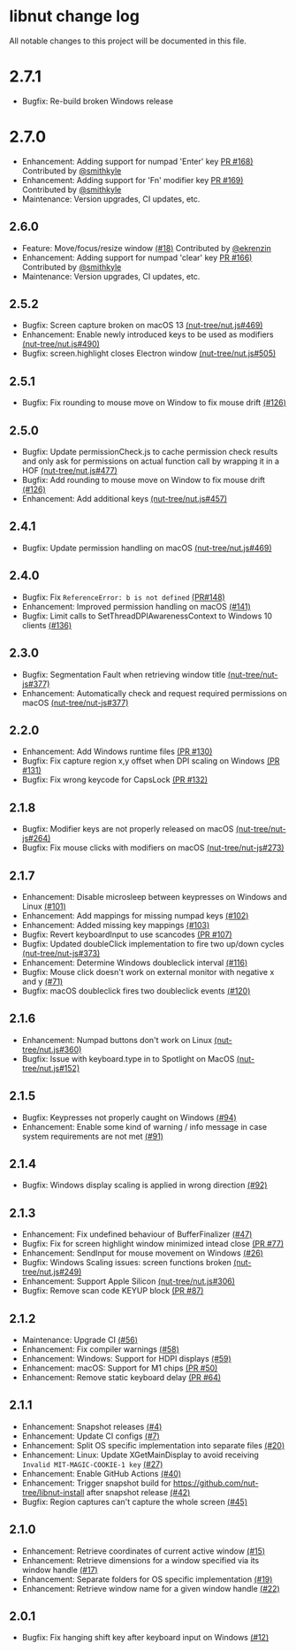 # libnut change log

All notable changes to this project will be documented in this file.

# 2.7.1

- Bugfix: Re-build broken Windows release

# 2.7.0

- Enhancement: Adding support for numpad 'Enter' key [PR #168)](https://github.com/nut-tree/libnut-core/pull/168) Contributed by [@smithkyle](https://github.com/smithkyle)
- Enhancement: Adding support for 'Fn' modifier key [PR #169)](https://github.com/nut-tree/libnut-core/pull/169) Contributed by [@smithkyle](https://github.com/smithkyle)
- Maintenance: Version upgrades, CI updates, etc.

## 2.6.0

- Feature: Move/focus/resize window [(#18)](https://github.com/nut-tree/libnut-core/issues/18) Contributed by [@ekrenzin](https://github.com/ekrenzin)
- Enhancement: Adding support for numpad 'clear' key [PR #166)](https://github.com/nut-tree/libnut-core/pull/166) Contributed by [@smithkyle](https://github.com/smithkyle)
- Maintenance: Version upgrades, CI updates, etc.

## 2.5.2

- Bugfix: Screen capture broken on macOS 13 [(nut-tree/nut.js#469)](https://github.com/nut-tree/nut.js/issues/469)
- Enhancement: Enable newly introduced keys to be used as modifiers [(nut-tree/nut.js#490)](https://github.com/nut-tree/nut.js/issues/490)
- Bugfix: screen.highlight closes Electron window [(nut-tree/nut.js#505)](https://github.com/nut-tree/nut.js/issues/505)

## 2.5.1
- Bugfix: Fix rounding to mouse move on Window to fix mouse drift [(#126)](https://github.com/nut-tree/libnut-core/issues/126)

## 2.5.0
- Bugfix: Update permissionCheck.js to cache permission check results and only ask for permissions on actual function call by wrapping it in a HOF [(nut-tree/nut.js#477)](https://github.com/nut-tree/nut.js/issues/477)
- Bugfix: Add rounding to mouse move on Window to fix mouse drift [(#126)](https://github.com/nut-tree/libnut-core/issues/126)
- Enhancement: Add additional keys [(nut-tree/nut.js#457)](https://github.com/nut-tree/nut.js/issues/457)

## 2.4.1

- Bugfix: Update permission handling on macOS [(nut-tree/nut.js#469)](https://github.com/nut-tree/nut.js/issues/469)

## 2.4.0

- Bugfix: Fix `ReferenceError: b is not defined` [(PR#148)](https://github.com/nut-tree/libnut/pull/148)
- Enhancement: Improved permission handling on macOS [(#141)](https://github.com/nut-tree/libnut/issues/141)
- Bugfix: Limit calls to SetThreadDPIAwarenessContext to Windows 10 clients [(#136)](https://github.com/nut-tree/libnut/issues/136)

## 2.3.0

- Bugfix: Segmentation Fault when retrieving window title [(nut-tree/nut-js#377)](https://github.com/nut-tree/nut.js/issues/377)
- Enhancement: Automatically check and request required permissions on macOS [(nut-tree/nut-js#377)](https://github.com/nut-tree/nut.js/issues/377)

## 2.2.0

- Enhancement: Add Windows runtime files [(PR #130)](https://github.com/nut-tree/libnut/pull/130)
- Bugfix: Fix capture region x,y offset when DPI scaling on Windows [(PR #131)](https://github.com/nut-tree/libnut/pull/131)
- Bugfix: Fix wrong keycode for CapsLock [(PR #132)](https://github.com/nut-tree/libnut/pull/132)

## 2.1.8

- Bugfix: Modifier keys are not properly released on macOS [(nut-tree/nut-js#264)](https://github.com/nut-tree/nut.js/issues/264)
- Bugfix: Fix mouse clicks with modifiers on macOS [(nut-tree/nut-js#273)](https://github.com/nut-tree/nut.js/issues/273)

## 2.1.7

- Enhancement: Disable microsleep between keypresses on Windows and Linux [(#101)](https://github.com/nut-tree/libnut/issues/101)
- Enhancement: Add mappings for missing numpad keys [(#102)](https://github.com/nut-tree/libnut/pull/102)
- Enhancement: Added missing key mappings [(#103)](https://github.com/nut-tree/libnut/pull/103)
- Bugfix: Revert keyboardInput to use scancodes [(PR #107)](https://github.com/nut-tree/libnut/pull/107)
- Bugfix: Updated doubleClick implementation to fire two up/down cycles [(nut-tree/nut-js#373)](https://github.com/nut-tree/nut.js/issues/373)
- Enhancement: Determine Windows doubleclick interval [(#116)](https://github.com/nut-tree/libnut/issues/116)
- Bugfix: Mouse click doesn't work on external monitor with negative x and y [(#71)](https://github.com/nut-tree/libnut/issues/71)
- Bugfix: macOS doubleclick fires two doubleclick events [(#120)](https://github.com/nut-tree/libnut/issues/120)

## 2.1.6

- Enhancement: Numpad buttons don't work on Linux [(nut-tree/nut.js#360)](https://github.com/nut-tree/nut.js/issues/360)
- Bugfix: Issue with keyboard.type in to Spotlight on MacOS [(nut-tree/nut.js#152)](https://github.com/nut-tree/nut.js/issues/152)

## 2.1.5

- Bugfix: Keypresses not properly caught on Windows [(#94)](https://github.com/nut-tree/libnut/issues/94)
- Enhancement: Enable some kind of warning / info message in case system requirements are not met [(#91)](https://github.com/nut-tree/libnut/issues/91)

## 2.1.4

- Bugfix: Windows display scaling is applied in wrong direction [(#92)](https://github.com/nut-tree/libnut/issues/92)

## 2.1.3

- Enhancement: Fix undefined behaviour of BufferFinalizer [(#47)](https://github.com/nut-tree/libnut/issues/47)
- Bugfix: Fix for screen highlight window minimized intead close [(PR #77)](https://github.com/nut-tree/libnut/pull/77)
- Enhancement: SendInput for mouse movement on Windows [(#26)](https://github.com/nut-tree/libnut/issues/26)
- Bugfix: Windows Scaling issues: screen functions broken [(nut-tree/nut.js#249)](https://github.com/nut-tree/nut.js/issues/249)
- Enhancement: Support Apple Silicon [(nut-tree/nut.js#306)](https://github.com/nut-tree/nut.js/issues/306)
- Bugfix: Remove scan code KEYUP block [(PR #87)](https://github.com/nut-tree/libnut/pull/87)
 
## 2.1.2

- Maintenance: Upgrade CI [(#56)](https://github.com/nut-tree/libnut/issues/56)
- Enhancement: Fix compiler warnings [(#58)](https://github.com/nut-tree/libnut/issues/58)
- Enhancement: Windows: Support for HDPI displays [(#59)](https://github.com/nut-tree/libnut/issues/59)
- Enhancement: macOS: Support for M1 chips [(PR #50)](https://github.com/nut-tree/libnut/pull/50)
- Enhancement: Remove static keyboard delay [(PR #64)](https://github.com/nut-tree/libnut/pull/64)
 
## 2.1.1

- Enhancement: Snapshot releases [(#4)](https://github.com/nut-tree/libnut/issues/4)
- Enhancement: Update CI configs [(#7)](https://github.com/nut-tree/libnut/issues/7)
- Enhancement: Split OS specific implementation into separate files [(#20)](https://github.com/nut-tree/libnut/issues/20)
- Enhancement: Linux: Update XGetMainDisplay to avoid receiving `Invalid MIT-MAGIC-COOKIE-1 key` [(#27)](https://github.com/nut-tree/libnut/issues/27)
- Enhancement: Enable GitHub Actions [(#40)](https://github.com/nut-tree/libnut/issues/40)
- Enhancement: Trigger snapshot build for https://github.com/nut-tree/libnut-install after snapshot release [(#42)](https://github.com/nut-tree/libnut/issues/42)
- Bugfix: Region captures can't capture the whole screen [(#45)](https://github.com/nut-tree/libnut/issues/45)

## 2.1.0

- Enhancement: Retrieve coordinates of current active window [(#15)](https://github.com/nut-tree/libnut/issues/15)
- Enhancement: Retrieve dimensions for a window specified via its window handle [(#17)](https://github.com/nut-tree/libnut/issues/17)
- Enhancement: Separate folders for OS specific implementation [(#19)](https://github.com/nut-tree/libnut/issues/19)
- Enhancement: Retrieve window name for a given window handle [(#22)](https://github.com/nut-tree/libnut/issues/22)

## 2.0.1

- Bugfix: Fix hanging shift key after keyboard input on Windows [(#12)](https://github.com/nut-tree/libnut/issues/12)
